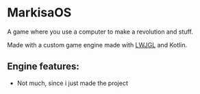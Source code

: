 # MarkisaOS
A game where you use a computer to make a revolution and stuff.

Made with a custom game engine made with [LWJGL](https://github.com/LWJGL/lwjgl3) and Kotlin.

## Engine features:
- Not much, since i just made the project